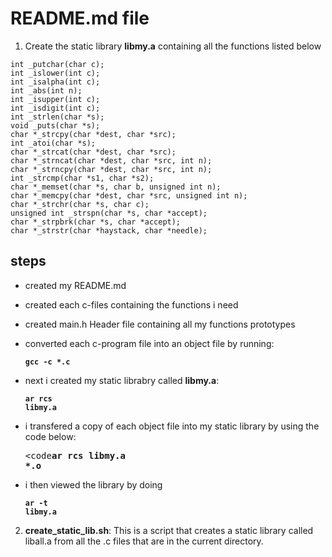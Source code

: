 # README.md file

1. Create the static library **libmy.a** containing all the functions listed below

<pre><code>int _putchar(char c);
int _islower(int c);
int _isalpha(int c);
int _abs(int n);
int _isupper(int c);
int _isdigit(int c);
int _strlen(char *s);
void _puts(char *s);
char *_strcpy(char *dest, char *src);
int _atoi(char *s);
char *_strcat(char *dest, char *src);
char *_strncat(char *dest, char *src, int n);
char *_strncpy(char *dest, char *src, int n);
int _strcmp(char *s1, char *s2);
char *_memset(char *s, char b, unsigned int n);
char *_memcpy(char *dest, char *src, unsigned int n);
char *_strchr(char *s, char c);
unsigned int _strspn(char *s, char *accept);
char *_strpbrk(char *s, char *accept);
char *_strstr(char *haystack, char *needle);
</code></pre>

## steps
* created my README.md
* created each c-files containing the functions i need
* created main.h Header file containing all my functions prototypes
* converted each c-program file into an object file by running: <pre><code>**gcc -c \*.c**</code></pre>
* next i created my static librabry called **libmy.a**:
		 <pre><code>**ar rcs libmy.a**</code></pre>

* i transfered a copy of each object file into my static library by using the code below:
		<pre><code**ar rcs libmy.a \*.o**</code></pre>

* i then viewed the library by doing <pre><code>**ar -t libmy.a**</code></pre>


2. **create_static_lib.sh**: This is a script that creates a static library called liball.a from all the .c files that are in the current directory.
